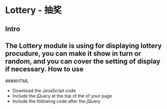 Lottery - 抽奖
==
Intro
--
The Lottery module is using for displaying lottery procudure, you can make it show in turn or random, and you can cover the setting of display if necessary.
How to use
--
####HTML
* Download the JavaScript code
* Include the jQuery at the top of the <head> of your page
* Include the following code after the jQuery <script>
```html
<script type="text/javascript" src="js/lottery.js"></script>
```
####JavaScript
```javascript
var lottery = new lwenn.Lottery($(".lottery ul"), function() { alert("over"); }); // $(".lottery ul") is the rewards to draw a lottery
var result = 1; // the result index start from 0
lottery.playInTurn(result); // Or lottery.playRandom(result);
```
简介
--
Lottery模块用于抽奖过程的展示，你可以让它顺序展示或随机次序展示。如果有必要，还可以覆盖一些展示的参数。
用法
--
####HTML
* 下载JS代码
* 在页面的<head>里引入jQuery代码
* 在jQuery代码后面引入下面的html代码
```html
<script type="text/javascript" src="js/lottery.js"></script>
```
####JavaScript
```javascript
var lottery = new lwenn.Lottery($(".lottery ul"), function() { alert("over"); }); // $(".lottery ul")是抽奖的奖励列表
var result = 1; //结果下标，从0开始
lottery.playInTurn(result); // lottery.playRandom(result);
```
API
==
####lwenn.Lottery(element[, over ][, options])
构造器，参数element, over, options

* 返回：Lottery
* element：类型-jQuery或DOM object，抽奖的列表ul
* over(可选)：类型-Function，抽奖结束执行的函数
* options(可选)：类型-Object，包含展示参数的对象
	* times(默认:3)：类型-Number，一圈抽奖动画播放的次数
    * duration(默认:150)：类型-Number，抽奖选中跳转的间隙（毫秒）
####setTimes(times)
设置完整一圈动画播放的次数，返回

* 返回：Lottery
* times：类型-Number，一圈抽奖动画播放的次数

####setDuration(duration)
设置抽奖选中跳转的间隙（毫秒）

* 返回：Lottery
* duration：类型-Number，抽奖选中跳转的间隙（毫秒）

####setOver(fun)
设置抽奖结束执行的函数

* 返回：Lottery
* fun：类型-Function，抽奖结束执行的函数

####playRandom(result)
以随机次序展示抽奖动画

* result：类型-Number，抽中的下标，从0开始

####playInTurn(result)
以顺序的方式从第0个li开始展示抽奖动画

* result：类型-Number，抽中的下标，从0开始
